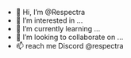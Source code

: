 - 👋 Hi, I’m @Respectra
- 👀 I’m interested in ...
- 🌱 I’m currently learning ...
- 💞️ I’m looking to collaborate on ...
- 📫 reach me Discord @respectra

<!---
Respectra/Respectra is a ✨ special ✨ repository because its `README.md` (this file) appears on your GitHub profile.
You can click the Preview link to take a look at your changes.
--->
